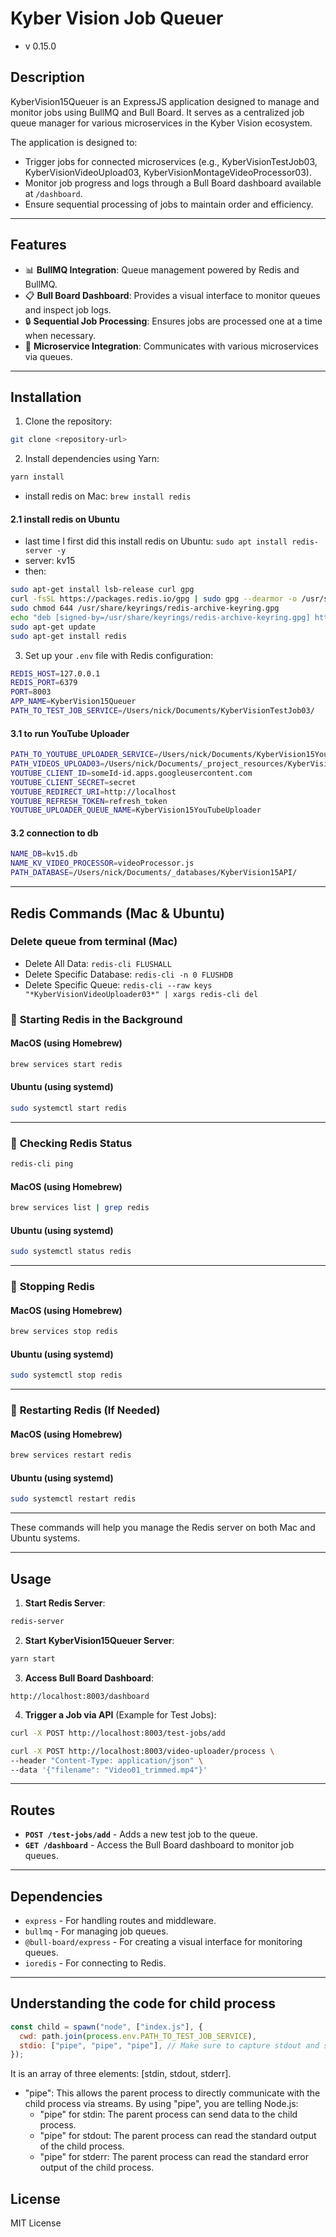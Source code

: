 # Kyber Vision Job Queuer

- v 0.15.0

## Description

KyberVision15Queuer is an ExpressJS application designed to manage and monitor jobs using BullMQ and Bull Board. It serves as a centralized job queue manager for various microservices in the Kyber Vision ecosystem.

The application is designed to:

- Trigger jobs for connected microservices (e.g., KyberVisionTestJob03, KyberVisionVideoUpload03, KyberVisionMontageVideoProcessor03).
- Monitor job progress and logs through a Bull Board dashboard available at `/dashboard`.
- Ensure sequential processing of jobs to maintain order and efficiency.

---

## Features

- 📊 **BullMQ Integration**: Queue management powered by Redis and BullMQ.
- 📋 **Bull Board Dashboard**: Provides a visual interface to monitor queues and inspect job logs.
- 🔒 **Sequential Job Processing**: Ensures jobs are processed one at a time when necessary.
- 🔗 **Microservice Integration**: Communicates with various microservices via queues.

---

## Installation

1. Clone the repository:

```bash
git clone <repository-url>
```

2. Install dependencies using Yarn:

```bash
yarn install
```

- install redis on Mac: `brew install redis`

#### 2.1 install redis on Ubuntu

- last time I first did this install redis on Ubuntu: `sudo apt install redis-server -y`
- server: kv15
- then:

```bash
sudo apt-get install lsb-release curl gpg
curl -fsSL https://packages.redis.io/gpg | sudo gpg --dearmor -o /usr/share/keyrings/redis-archive-keyring.gpg
sudo chmod 644 /usr/share/keyrings/redis-archive-keyring.gpg
echo "deb [signed-by=/usr/share/keyrings/redis-archive-keyring.gpg] https://packages.redis.io/deb $(lsb_release -cs) main" | sudo tee /etc/apt/sources.list.d/redis.list
sudo apt-get update
sudo apt-get install redis
```

3. Set up your `.env` file with Redis configuration:

```bash
REDIS_HOST=127.0.0.1
REDIS_PORT=6379
PORT=8003
APP_NAME=KyberVision15Queuer
PATH_TO_TEST_JOB_SERVICE=/Users/nick/Documents/KyberVisionTestJob03/
```

#### 3.1 to run YouTube Uploader

```bash
PATH_TO_YOUTUBE_UPLOADER_SERVICE=/Users/nick/Documents/KyberVision15YouTubeUploader/
PATH_VIDEOS_UPLOAD03=/Users/nick/Documents/_project_resources/KyberVision15API/match_videos/upload03
YOUTUBE_CLIENT_ID=someId-id.apps.googleusercontent.com
YOUTUBE_CLIENT_SECRET=secret
YOUTUBE_REDIRECT_URI=http://localhost
YOUTUBE_REFRESH_TOKEN=refresh_token
YOUTUBE_UPLOADER_QUEUE_NAME=KyberVision15YouTubeUploader
```

#### 3.2 connection to db

```bash
NAME_DB=kv15.db
NAME_KV_VIDEO_PROCESSOR=videoProcessor.js
PATH_DATABASE=/Users/nick/Documents/_databases/KyberVision15API/
```

---

## Redis Commands (Mac & Ubuntu)

### Delete queue from terminal (Mac)

- Delete All Data: `redis-cli FLUSHALL`
- Delete Specific Database: `redis-cli -n 0 FLUSHDB`
- Delete Specific Queue: `redis-cli --raw keys "*KyberVisionVideoUploader03*" | xargs redis-cli del`

### 📌 **Starting Redis in the Background**

#### MacOS (using Homebrew)

```bash
brew services start redis
```

#### Ubuntu (using systemd)

```bash
sudo systemctl start redis
```

---

### 📌 **Checking Redis Status**

```bash
redis-cli ping
```

#### MacOS (using Homebrew)

```bash
brew services list | grep redis
```

#### Ubuntu (using systemd)

```bash
sudo systemctl status redis
```

---

### 📌 **Stopping Redis**

#### MacOS (using Homebrew)

```bash
brew services stop redis
```

#### Ubuntu (using systemd)

```bash
sudo systemctl stop redis
```

---

### 📌 **Restarting Redis (If Needed)**

#### MacOS (using Homebrew)

```bash
brew services restart redis
```

#### Ubuntu (using systemd)

```bash
sudo systemctl restart redis
```

---

These commands will help you manage the Redis server on both Mac and Ubuntu systems.

---

## Usage

1. **Start Redis Server**:

```bash
redis-server
```

2. **Start KyberVision15Queuer Server**:

```bash
yarn start
```

3. **Access Bull Board Dashboard**:

```
http://localhost:8003/dashboard
```

4. **Trigger a Job via API** (Example for Test Jobs):

```bash
curl -X POST http://localhost:8003/test-jobs/add
```

```bash
curl -X POST http://localhost:8003/video-uploader/process \
--header "Content-Type: application/json" \
--data '{"filename": "Video01_trimmed.mp4"}'
```

---

## Routes

- **`POST /test-jobs/add`** - Adds a new test job to the queue.
- **`GET /dashboard`** - Access the Bull Board dashboard to monitor job queues.

---

## Dependencies

- `express` - For handling routes and middleware.
- `bullmq` - For managing job queues.
- `@bull-board/express` - For creating a visual interface for monitoring queues.
- `ioredis` - For connecting to Redis.

---

## Understanding the code for child process

```js
const child = spawn("node", ["index.js"], {
  cwd: path.join(process.env.PATH_TO_TEST_JOB_SERVICE),
  stdio: ["pipe", "pipe", "pipe"], // Make sure to capture stdout and stderr
});
```

It is an array of three elements: [stdin, stdout, stderr].

- "pipe": This allows the parent process to directly communicate with the child process via streams. By using "pipe", you are telling Node.js:
  - "pipe" for stdin: The parent process can send data to the child process.
  - "pipe" for stdout: The parent process can read the standard output of the child process.
  - "pipe" for stderr: The parent process can read the standard error output of the child process.

## License

MIT License
